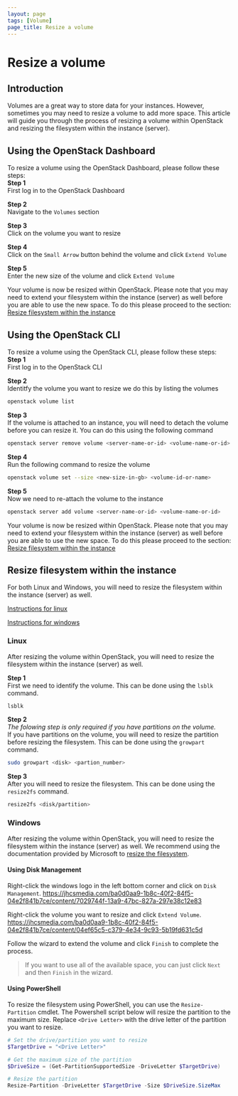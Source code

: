 ```yaml
---
layout: page
tags: [Volume]
page_title: Resize a volume
---
```


# Resize a volume

## Introduction
Volumes are a great way to store data for your instances. However, sometimes
you may need to resize a volume to add more space. This article will guide you
through the process of resizing a volume within OpenStack and resizing the
filesystem within the instance (server).

## Using the OpenStack Dashboard
To resize a volume using the OpenStack Dashboard, please follow these steps:  
**Step 1**  
First log in to the OpenStack Dashboard

**Step 2**  
Navigate to the `Volumes` section

**Step 3**  
Click on the volume you want to resize

**Step 4**  
Click on the `Small Arrow` button behind the volume and click `Extend Volume`

**Step 5**  
Enter the new size of the volume and click `Extend Volume`

Your volume is now be resized within OpenStack. Please note that you may need
to extend your filesystem within the instance (server) as well before you are
able to use the new space. To do this please proceed to the section: 
[Resize filesystem within the instance](#resize-filesystem-within-the-instance)

## Using the OpenStack CLI
To resize a volume using the OpenStack CLI, please follow these steps:
**Step 1**  
First log in to the OpenStack CLI

**Step 2**  
Identitfy the volume you want to resize we do this by listing the volumes
```bash
openstack volume list
```

**Step 3**  
If the volume is attached to an instance, you will need to detach the volume
before you can resize it. You can do this using the following command
```bash
openstack server remove volume <server-name-or-id> <volume-name-or-id>
```
**Step 4**  
Run the following command to resize the volume
```bash
openstack volume set --size <new-size-in-gb> <volume-id-or-name>
```
**Step 5**  
Now we need to re-attach the volume to the instance
```bash
openstack server add volume <server-name-or-id> <volume-name-or-id>
```

Your volume is now be resized within OpenStack. Please note that you may need
to extend your filesystem within the instance (server) as well before you are
able to use the new space. To do this please proceed to the section: 
[Resize filesystem within the instance](#resize-filesystem-within-the-instance)


## Resize filesystem within the instance

For both Linux and Windows, you will need to resize the filesystem within the
instance (server) as well.

[Instructions for linux](#linux)

[Instructions for windows](#windows)

### Linux
After resizing the volume within OpenStack, you will need to resize the
filesystem within the instance (server) as well. 

**Step 1**  
First we need to identify the volume. This can be done using the `lsblk` command.
```bash
lsblk
```

**Step 2**  
_The folowing step is only required if you have partitions on the volume._  
If you have partitions on the volume, you will need to resize the partition
before resizing the filesystem. This can be done using the `growpart` command.
```bash
sudo growpart <disk> <partion_number>
```
**Step 3**  
After you will need to resize the filesystem. This can be done using
the `resize2fs` command.
```bash
resize2fs <disk/partition>
```

### Windows
After resizing the volume within OpenStack, you will need to resize the
filesystem within the instance (server) as well. We recommend using the
documentation provided by Microsoft to [resize the filesystem](https://learn.microsoft.com/en-us/windows-server/storage/disk-management/extend-a-basic-volume).

#### Using Disk Management

Right-click the windows logo in the left bottom corner and click
on `Disk Management`.
https://jhcsmedia.com/ba0d0aa9-1b8c-40f2-84f5-04e2f841b7ce/content/7029744f-13a9-47bc-827a-297e38c12e83

Right-click the volume you want to resize and click `Extend Volume`.
https://jhcsmedia.com/ba0d0aa9-1b8c-40f2-84f5-04e2f841b7ce/content/04ef65c5-c379-4e34-9c93-5b19fd631c5d

Follow the wizard to extend the volume and click `Finish` to complete the
process.
> If you want to use all of the available space, you can just click `Next` and
then `Finish` in the wizard.

#### Using PowerShell
To resize the filesystem using PowerShell, you can use the `Resize-Partition`
cmdlet. The Powershell script below will resize the partition to the maximum
size. Replace `<Drive Letter>` with the drive letter of the partition you want
to resize.
```powershell
# Set the drive/partition you want to resize
$TargetDrive = "<Drive Letter>"

# Get the maximum size of the partition
$DriveSize = (Get-PartitionSupportedSize -DriveLetter $TargetDrive)

# Resize the partition
Resize-Partition -DriveLetter $TargetDrive -Size $DriveSize.SizeMax
```